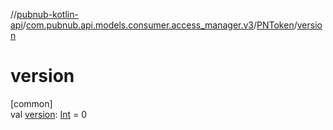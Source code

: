 //[pubnub-kotlin-api](../../../index.md)/[com.pubnub.api.models.consumer.access_manager.v3](../index.md)/[PNToken](index.md)/[version](version.md)

# version

[common]\
val [version](version.md): [Int](https://kotlinlang.org/api/latest/jvm/stdlib/kotlin/-int/index.html) = 0
